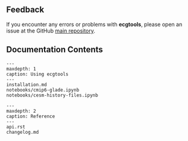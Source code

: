 ```{include} ../../README.md

```

## Feedback

If you encounter any errors or problems with **ecgtools**, please open an issue at the GitHub [main repository](http://github.com/NCAR/ecgtools).

## Documentation Contents

```{toctree}
---
maxdepth: 1
caption: Using ecgtools
---
installation.md
notebooks/cmip6-glade.ipynb
notebooks/cesm-history-files.ipynb
```

```{toctree}
---
maxdepth: 2
caption: Reference
---
api.rst
changelog.md
```
